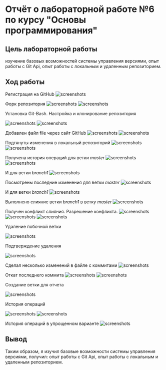 # Отчёт о лабораторной работе №6 по курсу "Основы программирования"
## Цель лабораторной работы
изучение базовых возможностей системы управления версиями, опыт работы с Git Api, опыт работы с локальным и удаленным репозиторием. 

## Ход работы
Регистрация на GitHub
![screenshots](scr/scr1.png)

Форк репозитория
![screenshots](scr/scr2.png)
![screenshots](scr/scr3.png)

Установка Git-Bash. Настройка и клонирование репозитория

![screenshots](scr/scr4.png)
![screenshots](scr/scr5.png)

Добавлен файл file через сайт GitHub
![screenshots](scr/scr6.png)
![screenshots](scr/scr7.png)

Подтянуты изменения в локальный репозиторий
![screenshots](scr/scr8.png)
![screenshots](scr/scr9.png)

Получена история операций для ветки *master*
![screenshots](scr/scr10.png)
![screenshots](scr/scr11.png)

И для ветки *branch1*
![screenshots](scr/scr12.png)

Посмотрены последние изменения для ветки *master* 
![screenshots](scr/scr13.png)

И для ветки *branch1*
![screenshots](scr/scr14.png)

Выполнено слияние ветки *branch1* в ветку *master* 
![screenshots](scr/scr15.png)

Получен конфликт слияния. Разрешение конфликта.
![screenshots](scr/scr16.png)
![screenshots](scr/scr17.png)
![screenshots](scr/scr18.png)

Удаление побочной ветки

![screenshots](scr/scr19.png)

Подтверждение удаления

![screenshots](scr/scr20.png)

Сделал несколько изменений в файле с коммитами
![screenshots](scr/scr21.png)

Откат последнего коммита
![screenshots](scr/scr22.png)
![screenshots](scr/scr23.png)

Создание ветки для отчета

![screenshots](scr/scr24.png)

История операций

![screenshots](scr/scr30.png)
![screenshots](scr/scr31.png)

История операций в упрощенном варианте
![screenshots](scr/scr32.png)

## Вывод
Таким образом, я изучил базовые возможности системы управления версиями, получил: опыт работы с Git Api, опыт работы с локальным и удаленным репозиторием.